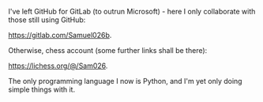 I've left GitHub for GitLab (to outrun Microsoft) - here I only collaborate with those still using GitHub:

https://gitlab.com/Samuel026b.

Otherwise, chess account (some further links shall be there):

https://lichess.org/@/Sam026.

The only programming language I now is Python, and I'm yet only doing simple things with it.
